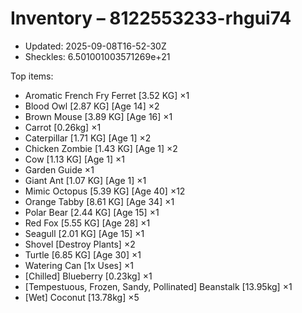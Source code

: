 # Inventory – 8122553233-rhgui74

- Updated: 2025-09-08T16-52-30Z
- Sheckles: 6.501001003571269e+21

Top items:
- Aromatic French Fry Ferret [3.52 KG] ×1
- Blood Owl [2.87 KG] [Age 14] ×2
- Brown Mouse [3.89 KG] [Age 16] ×1
- Carrot [0.26kg] ×1
- Caterpillar [1.71 KG] [Age 1] ×2
- Chicken Zombie [1.43 KG] [Age 1] ×2
- Cow [1.13 KG] [Age 1] ×1
- Garden Guide ×1
- Giant Ant [1.07 KG] [Age 1] ×1
- Mimic Octopus [5.39 KG] [Age 40] ×12
- Orange Tabby [8.61 KG] [Age 34] ×1
- Polar Bear [2.44 KG] [Age 15] ×1
- Red Fox [5.55 KG] [Age 28] ×1
- Seagull [2.01 KG] [Age 15] ×1
- Shovel [Destroy Plants] ×2
- Turtle [6.85 KG] [Age 30] ×1
- Watering Can [1x Uses] ×1
- [Chilled] Blueberry [0.23kg] ×1
- [Tempestuous, Frozen, Sandy, Pollinated] Beanstalk [13.95kg] ×1
- [Wet] Coconut [13.78kg] ×5
